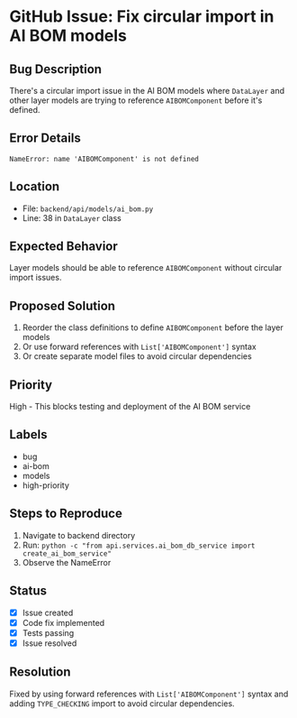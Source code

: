 # GitHub Issue: Fix circular import in AI BOM models

## Bug Description

There's a circular import issue in the AI BOM models where `DataLayer` and other layer models are trying to reference `AIBOMComponent` before it's defined.

## Error Details
```
NameError: name 'AIBOMComponent' is not defined
```

## Location
- File: `backend/api/models/ai_bom.py`
- Line: 38 in `DataLayer` class

## Expected Behavior
Layer models should be able to reference `AIBOMComponent` without circular import issues.

## Proposed Solution
1. Reorder the class definitions to define `AIBOMComponent` before the layer models
2. Or use forward references with `List['AIBOMComponent']` syntax
3. Or create separate model files to avoid circular dependencies

## Priority
High - This blocks testing and deployment of the AI BOM service

## Labels
- bug
- ai-bom
- models
- high-priority

## Steps to Reproduce
1. Navigate to backend directory
2. Run: `python -c "from api.services.ai_bom_db_service import create_ai_bom_service"`
3. Observe the NameError

## Status
- [x] Issue created
- [x] Code fix implemented
- [x] Tests passing
- [x] Issue resolved

## Resolution
Fixed by using forward references with `List['AIBOMComponent']` syntax and adding `TYPE_CHECKING` import to avoid circular dependencies.
